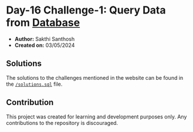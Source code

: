 # Day-16 Challenge-1: Query Data from [Database](https://github.com/microsoft/sql-server-samples/blob/master/samples/databases/northwind-pubs/instpubs.sql)

- **Author:** Sakthi Santhosh
- **Created on:** 03/05/2024

## Solutions

The solutions to the challenges mentioned in the website can be found in the [`/solutions.sql`](solutions.sql) file.

## Contribution

This project was created for learning and development purposes only. Any contributions to the repository is discouraged.
